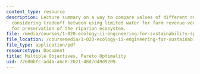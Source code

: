 ```yaml
---
content_type: resource
description: Lecture summary on a way to compare values of different resource uses
  considering tradeoff between using limited water for farm revenue versus using water
  for preservation of the riparian ecosystem.
file: /media/courses/1-020-ecology-ii-engineering-for-sustainability-spring-2008/72600bfcad4aa6c8202148d7d49d9209_lec20.pdf
file_location: /coursemedia/1-020-ecology-ii-engineering-for-sustainability-spring-2008/72600bfcad4aa6c8202148d7d49d9209_lec20.pdf
file_type: application/pdf
resourcetype: Document
title: Multiple Objectives, Pareto Optimality
uid: 72600bfc-ad4a-a6c8-2021-48d7d49d9209
---
```

